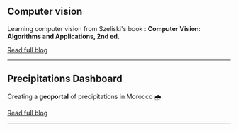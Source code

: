 ## Computer vision

Learning computer vision from Szeliski's book : **Computer Vision: Algorithms and Applications, 2nd ed.**

[Read full blog](blog-cv.md)

---

## Precipitations Dashboard

Creating a **geoportal** of precipitations in Morocco 🌧️

[Read full blog](blog-web-mapping.md)

---
